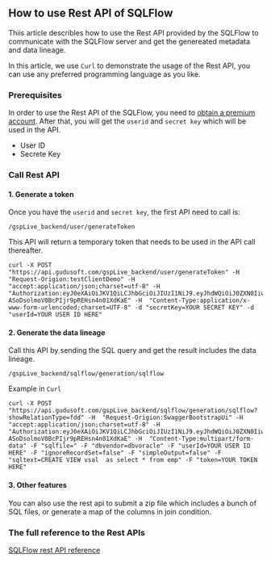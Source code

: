 ## How to use Rest API of SQLFlow

Thiis article describles how to use the Rest API provided by the SQLFlow to 
communicate with the SQLFlow server and get the genereated metadata and data lineage.

In this article, we use `Curl` to demonstrate the usage of the Rest API, 
you can use any preferred programming language as you like.

### Prerequisites
In order to use the Rest API of the SQLFlow, you need to <a href="https://gudusoft.com">obtain a premium account</a>. 
After that, you will get the `userid` and `secret key` which will be used in the API.

- User ID
- Secrete Key

### Call Rest API

#### 1. Generate a token

Once you have the `userid` and `secret key`, the first API need to call is:

```
/gspLive_backend/user/generateToken
```

This API will return a temporary token that needs to be used in the API call thereafter.

```
curl -X POST "https://api.gudusoft.com/gspLive_backend/user/generateToken" -H  "Request-Origion:testClientDemo" -H  "accept:application/json;charset=utf-8" -H  "Authorization:eyJ0eXAiOiJKV1QiLCJhbGciOiJIUzI1NiJ9.eyJhdWQiOiJ0ZXN0IiwiZXhwIjoxNjMwOTQ0MDAwLCJpYXQiOjE1OTkzMjE2MDB9._2kef0EnD-ASoDsolmoV0BcPIjr9pREHsn4n01XdKaE" -H  "Content-Type:application/x-www-form-urlencoded;charset=UTF-8" -d "secretKey=YOUR SECRET KEY" -d "userId=YOUR USER ID HERE"
```


#### 2. Generate the data lineage

Call this API by sending the SQL query and get the result includes the data lineage.

```
/gspLive_backend/sqlflow/generation/sqlflow
```

Example in `Curl`
```
curl -X POST "https://api.gudusoft.com/gspLive_backend/sqlflow/generation/sqlflow?showRelationType=fdd" -H  "Request-Origion:SwaggerBootstrapUi" -H  "accept:application/json;charset=utf-8" -H  "Authorization:eyJ0eXAiOiJKV1QiLCJhbGciOiJIUzI1NiJ9.eyJhdWQiOiJ0ZXN0IiwiZXhwIjoxNjMwOTQ0MDAwLCJpYXQiOjE1OTkzMjE2MDB9._2kef0EnD-ASoDsolmoV0BcPIjr9pREHsn4n01XdKaE" -H  "Content-Type:multipart/form-data" -F "sqlfile=" -F "dbvendor=dbvoracle" -F "userId=YOUR USER ID HERE" -F "ignoreRecordSet=false" -F "simpleOutput=false" -F "sqltext=CREATE VIEW vsal  as select * from emp" -F "token=YOUR TOKEN HERE"
```

#### 3.  Other features
You can also use the rest api to submit a zip file which includes a bunch of SQL files, or generate a map of the columns in join condition.

### The full reference to the Rest APIs

[SQLFlow rest API reference](sqlflow_api.md)
